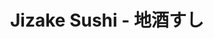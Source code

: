---
layout: place
title: "Jizake Sushi - 地酒すし"
permalink: /california/laguna-niguel/jizake-sushi.html
stateAbbr: CA
stateName: California
cityName: Laguna Niguel
seo:
  name: "Jizake Sushi - 地酒すし"
  type: Restaurant
  links: null
description: "Simply furnished Japanese eatery with an eat-at sushi bar, offering house rolls, noodles & tempura. Jizake Sushi - 地酒すし serves delicious sushi in Laguna Niguel, California. Try fresh Japanese dishes for a great dining experience. Available for takeout, and dinner."
place_id: ChIJo5wjAL3v3IARu9wk32l8TnQ
photos:
  - name: >-
      places/ChIJo5wjAL3v3IARu9wk32l8TnQ/photos/AeeoHcK5VuUllXSmfjngjaTxv3muTbxWnLYmBYMk0ijzB2HjILX_BR5bOiQshDV8MUy5pgV9_cCgAalwskfSA-ci3CO1cHTTMzmdri6NMosUHMLQtQtQEfm_YcnJ09qtvoDHjdpqYLTWrRfKDlP7zk8icfj_IG_CAWVq8OGvmaDW0Y4vgh9HVxnLUTbGUSuG3kui_c1dTXvUT728EwCAzeAYBnQ4UzyIMrJtJLB7T99gqBH_1K8q24VgS4yOZN9UfPjH06EPqCWasU40V5GjWPXBqAhWKOuesRe9zGahTJWicvMPK61ebfhV3LqGAfUXhRFUdPTPT57c1CLFJPfpxkw2vQEtTU7_Irj_gmp_g2W_yuyjkzWsFpEKuIMGAEo4F5bHj571bB9Mc8Tuh3EjjQhCp4AZWdHnTZD8_FAiHmW_NIuztPlp
    widthPx: 4032
    heightPx: 2268
    authorAttributions:
      - displayName: JaneA
        uri: https://maps.google.com/maps/contrib/106756043208487047665
        photoUri: >-
          https://lh3.googleusercontent.com/a-/ALV-UjVK23N5fyHlPgDw2pD9UvEOOGVlChfNH2v7mFj56Pgu6BXoPMlo3g=s100-p-k-no-mo
    flagContentUri: >-
      https://www.google.com/local/imagery/report/?cb_client=maps_api_places.places_api&image_key=!1e10!2sCIHM0ogKEICAgIC0gdXJ7wE&hl=en-US
    googleMapsUri: >-
      https://www.google.com/maps/place//data=!3m4!1e2!3m2!1sCIHM0ogKEICAgIC0gdXJ7wE!2e10!4m2!3m1!1s0x80dcefbd00239ca3:0x744e7c69df24dcbb
  - name: >-
      places/ChIJo5wjAL3v3IARu9wk32l8TnQ/photos/AeeoHcKvhUH2Uhc7lKzpzjnsOhht3piUKEXiYCFIJQnpEwnOcmgsWxFxwX9cG4ecI0k46OJUHOmef5tBW4F0B-NOiOVUb4OMA4MBzwka2MQFzxa0uS1EGbli9hRyH8yox0MuLo4eNOkCBOfXypV_bmQzcgb_kYVfxGU6vmO4dTrKGrlps7_pdpzBo7BN0yuVbZAeOykdBDJuDXOilD1ai35UtRvqto6CYYxprLDe0iOrTsXzuiPwg7hd7qxku3DrFJaEJwDK2D27x6wWUxuOMkxrQuoL63TSbfen0_q53Virkcq-Rg
    widthPx: 1056
    heightPx: 816
    authorAttributions:
      - displayName: Jizake Sushi - 地酒すし
        uri: https://maps.google.com/maps/contrib/111632529851339997891
        photoUri: >-
          https://lh3.googleusercontent.com/a-/ALV-UjUypiJ0yYL1zzuPxHf1rNDfOqO34Tp3TOIcKJBGTk4tKIsThlU=s100-p-k-no-mo
    flagContentUri: >-
      https://www.google.com/local/imagery/report/?cb_client=maps_api_places.places_api&image_key=!1e10!2sAF1QipO8t6bcGuPF4qsLD2ry-9PwdHRPaS78kg54cJa2&hl=en-US
    googleMapsUri: >-
      https://www.google.com/maps/place//data=!3m4!1e2!3m2!1sAF1QipO8t6bcGuPF4qsLD2ry-9PwdHRPaS78kg54cJa2!2e10!4m2!3m1!1s0x80dcefbd00239ca3:0x744e7c69df24dcbb
  - name: >-
      places/ChIJo5wjAL3v3IARu9wk32l8TnQ/photos/AeeoHcJ6fbqe9Da_zgFABTszWfOcpcISn7WyZXt-75XD4hu7Z3Hnf9Ei1xGyAdoPFJ9qXBgod2JlNPgM7HHXlkTn95KKljTcN4Ml-itGzmV1zqcpzs798m1YovPup8eNi0QE29PWtF9yU_fe7NA4CbLJi7cGLQvlwUN3P98UkH1luJTQ_XjlMPcjY4bWJdE-O4aIYbR5IiMWfzHDnOX0cVGGcvPle8n5Dcj0nHz3m9CdKayA3KYXp9LMkY2GCKw82iZeScnGEdrHL2UZKPMR_w6LaRJOL4pLxTp50hoyHo1G68edIA
    widthPx: 750
    heightPx: 1334
    authorAttributions:
      - displayName: Jizake Sushi - 地酒すし
        uri: https://maps.google.com/maps/contrib/111632529851339997891
        photoUri: >-
          https://lh3.googleusercontent.com/a-/ALV-UjUypiJ0yYL1zzuPxHf1rNDfOqO34Tp3TOIcKJBGTk4tKIsThlU=s100-p-k-no-mo
    flagContentUri: >-
      https://www.google.com/local/imagery/report/?cb_client=maps_api_places.places_api&image_key=!1e10!2sAF1QipNB6W0G1iVa_nWEtB1Ay81hftmuUqMPIfr-4izL&hl=en-US
    googleMapsUri: >-
      https://www.google.com/maps/place//data=!3m4!1e2!3m2!1sAF1QipNB6W0G1iVa_nWEtB1Ay81hftmuUqMPIfr-4izL!2e10!4m2!3m1!1s0x80dcefbd00239ca3:0x744e7c69df24dcbb
  - name: >-
      places/ChIJo5wjAL3v3IARu9wk32l8TnQ/photos/AeeoHcLGCTa2rN0SGt-90SkB4OyY7bD3zaSHTAFLZVOcKsfZ9IrPgReldHuy01fvorHwXkTLxqUSARAs9Q7356clHffgbNkq1fl-7-HMiJxYQ3uVSACacGO2eEMlEwWVMYo5w5Iy3CwszLyEGO9WR5-HMDtxT73uxBuTzGPBfzoJNP-g134J0vhVofPzJvQjDqVUuPXEuQz9dkmMqFl6kUBmhKTru_AyaAlZqFerDFoUl_zj8kCkgEFPqpzh8le92y0eYveGh2n9QblKB7TUpGSey2tKiztKjZUJ-R2nHOxgJB45V2XRBpYomxbW26A4EALZOPXUDjG_Kr-2UH37Wiuutgg6qkCsESkxYEP-2wCClguqqwcu8awqsUTjfEG9WcWgf7Dj531t9iPt-mJ9Ktx1hfgsMcodHvoGoVxQfdBAUhX-3O9-
    widthPx: 4032
    heightPx: 3024
    authorAttributions:
      - displayName: Kim Barro
        uri: https://maps.google.com/maps/contrib/108313329180761513439
        photoUri: >-
          https://lh3.googleusercontent.com/a/ACg8ocKiqJXuIQlPVj4SkM_0TNiDapVKd7F8J-OidX6oknIZFPSr_A=s100-p-k-no-mo
    flagContentUri: >-
      https://www.google.com/local/imagery/report/?cb_client=maps_api_places.places_api&image_key=!1e10!2sCIHM0ogKEICAgICumY7p5AE&hl=en-US
    googleMapsUri: >-
      https://www.google.com/maps/place//data=!3m4!1e2!3m2!1sCIHM0ogKEICAgICumY7p5AE!2e10!4m2!3m1!1s0x80dcefbd00239ca3:0x744e7c69df24dcbb
  - name: >-
      places/ChIJo5wjAL3v3IARu9wk32l8TnQ/photos/AeeoHcL70ZJINMCJaJTuk5EkrRRaOsqI9o05vNeDIM1GPFLLtoSC6hlLNrjKToJCdTA6w1g-vnqLk6FxNqYM9yNuDNa8P65H0kpYVZ1sTHDbLhjTPNb4Rh5i2WH0rfu14W6GW50yP2POBlQ9uZuqCl_BSin8Zq-1EgVOYTcsU_GEr1W2oAFZpQzYVAZgzpPWl2L6DXNHtMIOxasnDNdS6hOPemobh0Z2Cf7h21JsbYiPok5QGprT5X-LphTH47H_l7ptG1iYsR8RyW0CAb_AQ59LuUfOrwxDGb-0JtEhQAWzVkwQUgj900OGCzI7uWe0koRt1Tz5e9etyZZz5gAdvbu6VLZmOqG0VYf6GH20CZStzwNGp5od7-x0gB0hFJZSPnpjde0wh4XtYhCCkDLq8vVfQv_yA_wBLkJzEq6cCHA-IHiybw
    widthPx: 4032
    heightPx: 2268
    authorAttributions:
      - displayName: Lynn Fox
        uri: https://maps.google.com/maps/contrib/111828003457819724622
        photoUri: >-
          https://lh3.googleusercontent.com/a/ACg8ocL1ehZjeJEukIH9hcK9e784agU-gZmuQHV7Vmdv45dPAMnp2_A=s100-p-k-no-mo
    flagContentUri: >-
      https://www.google.com/local/imagery/report/?cb_client=maps_api_places.places_api&image_key=!1e10!2sCIHM0ogKEICAgIDe8fLbEw&hl=en-US
    googleMapsUri: >-
      https://www.google.com/maps/place//data=!3m4!1e2!3m2!1sCIHM0ogKEICAgIDe8fLbEw!2e10!4m2!3m1!1s0x80dcefbd00239ca3:0x744e7c69df24dcbb
  - name: >-
      places/ChIJo5wjAL3v3IARu9wk32l8TnQ/photos/AeeoHcLl3kddbwtSOJXEHx7MnzZ7DctrfiiDIpQ7j7-LEo9_ca-NOeGkwGDn5ZnPovKZRSY0nVh0UrT2dkvHd-aXL8CLV26YSZA4vAspAlKhNlzyImYZEWoxAitD5Aw3C5e-XxGgc_2bR1faqo9DXohyZQI8v__OgjiV4cc3_bWb8jgdednN1G3-725zeY85zPznPgxvjMUawkjBBAnuLlgG9fhg0EPBgZMpz8CswCug6QXa4GDPEr9LRONtS2j3c7ZZeKGPz0_d_Clmyus0LhqdOhD94xNn-omhNd7Y5AwKYsCv6Ag_s3ZKFgtnN4Y4bkWfDMTJqRtsULj0p090q3ZjVpgPUJEH-rBb15XrHGBiAf7eyItFNJAVyuYq74dSrwqjgwkEBT9l91DIwHhfOueTVYDqN3fonBW1UAQRswHqEbp-XQ
    widthPx: 3024
    heightPx: 4032
    authorAttributions:
      - displayName: Elena Faita
        uri: https://maps.google.com/maps/contrib/102224727446851513959
        photoUri: >-
          https://lh3.googleusercontent.com/a/ACg8ocJEb4CLxK4MpVBULfr91Nk1Nu-twCnykMDa4kmN6PQqSEUpxQ=s100-p-k-no-mo
    flagContentUri: >-
      https://www.google.com/local/imagery/report/?cb_client=maps_api_places.places_api&image_key=!1e10!2sCIHM0ogKEICAgIDenvXyKQ&hl=en-US
    googleMapsUri: >-
      https://www.google.com/maps/place//data=!3m4!1e2!3m2!1sCIHM0ogKEICAgIDenvXyKQ!2e10!4m2!3m1!1s0x80dcefbd00239ca3:0x744e7c69df24dcbb
  - name: >-
      places/ChIJo5wjAL3v3IARu9wk32l8TnQ/photos/AeeoHcIG6d8AC7FxlZdF30DKIuLQcETYLLXUnAW60ZWkEODT5iM46UCQpBPFdvdvHeasJhgenFTp5B6b5tLX4-cpoq-L9KwHYvHvCwCCVpFKLyl6uQhBkVyVuPvTdMm-IDn-ia5_9e-cnQc3GNMMuSNhsXDaw3wgS9PKfOpy8QSVIhQVlLkUQnW_A_wekL0XSvGAxQBmfU_yDJ6QY33kf-gL-HLYtD9X3pWrEhD5th8R47QYFwKI3hu-l1Zswo1tRkmJPb5RFXwWzHRk0thH2D5TOTXJ_chaw3EMk7m8dHrhIHeoE01FSue8eTGLmKsgSxeA0WpdH4-4gcJwbxTkVtpu4oJbPyoXeC8YqvHM5N4QWkY7H_bCkfrKzsBWeyWo13OWZZQfkk3NIfeMSeYRHeZ8JzBIqJf5ck5CgkvG9EOp9WRDtA
    widthPx: 4608
    heightPx: 2592
    authorAttributions:
      - displayName: Lynn Fox
        uri: https://maps.google.com/maps/contrib/111828003457819724622
        photoUri: >-
          https://lh3.googleusercontent.com/a/ACg8ocL1ehZjeJEukIH9hcK9e784agU-gZmuQHV7Vmdv45dPAMnp2_A=s100-p-k-no-mo
    flagContentUri: >-
      https://www.google.com/local/imagery/report/?cb_client=maps_api_places.places_api&image_key=!1e10!2sCIHM0ogKEICAgIDe8fLbYw&hl=en-US
    googleMapsUri: >-
      https://www.google.com/maps/place//data=!3m4!1e2!3m2!1sCIHM0ogKEICAgIDe8fLbYw!2e10!4m2!3m1!1s0x80dcefbd00239ca3:0x744e7c69df24dcbb
  - name: >-
      places/ChIJo5wjAL3v3IARu9wk32l8TnQ/photos/AeeoHcJlmqFUBvAILTNu2kAQvW_QY92HIG9lbkR_qnWEYtp83ttuEY0ugcdTB1dOgcEiXJ3qQERpGqdJ4droJC_eA2QtdxHu8FASXrU32fboJVK99HW1F0pVMgxiCeyxHc_TwTXqGsePMtaQu2d0l0LDsY-7YK3SnJlWT73PUo-kFPVV2TlqLyK_WZFxT2DbGLpnx1UUxiEaMx1qNKTPRU8-f6h4tgXiIWcptybr0VvuJdTD79fxeFvV3cPQzxyAHUNVqF9wyzCtDmKR2PSOkVc3tiHEnTlIF8t_tNndOEzl5KvmkXYsIr8drB0xr5eUl0xG0ziyjk8yz6IDd8Ny4btOExs8mIONH8lPSHmOJ55EVmeseWlknbDEiLYY_qCoP55qVQip76oxHQOKXrnVBuX-K4JkjfpXzDtYbJ7dVNTngZMobIfH
    widthPx: 4032
    heightPx: 3024
    authorAttributions:
      - displayName: Heather Carbone
        uri: https://maps.google.com/maps/contrib/108632964472482049428
        photoUri: >-
          https://lh3.googleusercontent.com/a-/ALV-UjVp2ahWJAwIy2OoBKJI2o18ZYljlZ9SwyRGz-2Azmc3JuI2Ayw=s100-p-k-no-mo
    flagContentUri: >-
      https://www.google.com/local/imagery/report/?cb_client=maps_api_places.places_api&image_key=!1e10!2sCIHM0ogKEICAgIDEmfzQ4QE&hl=en-US
    googleMapsUri: >-
      https://www.google.com/maps/place//data=!3m4!1e2!3m2!1sCIHM0ogKEICAgIDEmfzQ4QE!2e10!4m2!3m1!1s0x80dcefbd00239ca3:0x744e7c69df24dcbb
  - name: >-
      places/ChIJo5wjAL3v3IARu9wk32l8TnQ/photos/AeeoHcJbzUW8t2IQ8-t2TOdGM7NZYXPLO_Bj32_9XRQoQYTHGCieOsM-MOCdYrbnhtX0TMqTevJhh8KJbIgYLSuOfiPs0_tTj4cbrdZMaox4Yxo0ycZ8bgqJwPnRhA0h2_sXekOVEOl5Yo27kCfDN84hySn4BZetuPMzmCMI9t8BLudg-J8QXEl_P9NuX1VXxy3PUPgt0GYRmEE5PLFtYa9m1SuMbSfSp1SiDr94Ga5y4NaJw3uoVis8Zqw1lClZmLRJoVX1uXu_GQYE_QTkj-g4t6qt9H9tTS47aTaej_Y7lT9RwTnxow-8PzjYRQLs8_uUx2pQYHHO8NhxgaBRz6IRzAzeo62XEOKMwaTQoFwqVtZXHFPaerqdy3-xZwycAYJF0YI2Jw2qRGdgiQ6Q7jhZjX0Z-L__81ThatXc5X4dpbWIItY
    widthPx: 1478
    heightPx: 832
    authorAttributions:
      - displayName: Romana Robis
        uri: https://maps.google.com/maps/contrib/107244722319950086743
        photoUri: >-
          https://lh3.googleusercontent.com/a-/ALV-UjVGObktdYeL0wgSneJIJCDwl8BXeOjK22yagxa_uCbsG9XOPM8-JA=s100-p-k-no-mo
    flagContentUri: >-
      https://www.google.com/local/imagery/report/?cb_client=maps_api_places.places_api&image_key=!1e10!2sCIHM0ogKEICAgICk9KXMvAE&hl=en-US
    googleMapsUri: >-
      https://www.google.com/maps/place//data=!3m4!1e2!3m2!1sCIHM0ogKEICAgICk9KXMvAE!2e10!4m2!3m1!1s0x80dcefbd00239ca3:0x744e7c69df24dcbb
  - name: >-
      places/ChIJo5wjAL3v3IARu9wk32l8TnQ/photos/AeeoHcJESVLdQ0GCxcelyOjpXZ6ggN39k6ACURoMtQoe4f4G4bjz3sCf7X3j2TBk2ABlyaRy5DgoVNii84a_w1y__AGAfJrsw715eJ--qjFsYRieEkMssS240ADzPoBqmmh2t96uwnqoCqrc548aJuLoOB8HxGy4Ghs1fD5JFG5vIDL_bFMiyd2b6Oi9DBLeZ5ALOcjp0TE3Vk6rhG8C8qPFH86W2Yigs2BWaRT7aQlXblMaZqyAscVO8OUkajiPvYNOtxWrONzCvhRQ_V3ZtBQaiZwRrpsiN89MXSqhnWxf1JXau_iqqYKDmmt0VvX90c57J5Y7hgCw7y4v-FMoU-qXAUlPZu1rd5_MM4RvkN5NbiD0mndiEAXLDZYMgeOVMuF3JEfkzwtzBcIU7w215XoYtYQyR6nun7qQoBtqPT3UrGbOxh8i
    widthPx: 4032
    heightPx: 3024
    authorAttributions:
      - displayName: Elena Faita
        uri: https://maps.google.com/maps/contrib/102224727446851513959
        photoUri: >-
          https://lh3.googleusercontent.com/a/ACg8ocJEb4CLxK4MpVBULfr91Nk1Nu-twCnykMDa4kmN6PQqSEUpxQ=s100-p-k-no-mo
    flagContentUri: >-
      https://www.google.com/local/imagery/report/?cb_client=maps_api_places.places_api&image_key=!1e10!2sCIHM0ogKEICAgIC-2a615AE&hl=en-US
    googleMapsUri: >-
      https://www.google.com/maps/place//data=!3m4!1e2!3m2!1sCIHM0ogKEICAgIC-2a615AE!2e10!4m2!3m1!1s0x80dcefbd00239ca3:0x744e7c69df24dcbb
address: '30001 Crown Valley Pkwy #C, Laguna Niguel, CA 92677, USA'
street: '30001 Crown Valley Pkwy #C'
city: Laguna Niguel
state: CA
zip: '92677'
country: USA
neighborhood: null
latitude: '33.527311'
longitude: '-117.710809'
accessibility_options:
  wheelchairAccessibleParking: true
  wheelchairAccessibleEntrance: true
  wheelchairAccessibleRestroom: true
  wheelchairAccessibleSeating: true
business_status: OPERATIONAL
name: Jizake Sushi - 地酒すし
google_maps_links:
  directionsUri: >-
    https://www.google.com/maps/dir//''/data=!4m7!4m6!1m1!4e2!1m2!1m1!1s0x80dcefbd00239ca3:0x744e7c69df24dcbb!3e0
  placeUri: https://maps.google.com/?cid=8380772750740217019
  writeAReviewUri: >-
    https://www.google.com/maps/place//data=!4m3!3m2!1s0x80dcefbd00239ca3:0x744e7c69df24dcbb!12e1
  reviewsUri: >-
    https://www.google.com/maps/place//data=!4m4!3m3!1s0x80dcefbd00239ca3:0x744e7c69df24dcbb!9m1!1b1
  photosUri: >-
    https://www.google.com/maps/place//data=!4m3!3m2!1s0x80dcefbd00239ca3:0x744e7c69df24dcbb!10e5
primary_type: Japanese Restaurant
opening_hours:
  regular: null
  current: null
secondary_opening_hours:
  regular:
    weekdayDescriptions: null
    type: null
  current:
    weekdayDescriptions: null
    type: null
phone: (949) 922-0203
price_level: PRICE_LEVEL_MODERATE
price_range: $30 &ndash; $50
rating: '4.6'
rating_count: 0
website: null
reviews:
  - name: >-
      places/ChIJo5wjAL3v3IARu9wk32l8TnQ/reviews/ChZDSUhNMG9nS0VJQ0FnTUR3dnZMNmJnEAE
    relativePublishTimeDescription: 2 weeks ago
    rating: 5
    text:
      text: >-
        The sushi rolls were delicious. The coconut shrimp was also very good. 5
        sushi rolls and the shrimp came to around $78

        The place was cozy but a little noisy.
      languageCode: en
    originalText:
      text: >-
        The sushi rolls were delicious. The coconut shrimp was also very good. 5
        sushi rolls and the shrimp came to around $78

        The place was cozy but a little noisy.
      languageCode: en
    authorAttribution:
      displayName: Katia
      uri: https://www.google.com/maps/contrib/109156277699583818422/reviews
      photoUri: >-
        https://lh3.googleusercontent.com/a/ACg8ocIMeTfv3daEFWQlDvskXJNtPGF1w7BBv5ugZnvE4zbEZXPKjFc=s128-c0x00000000-cc-rp-mo-ba4
    publishTime: '2025-03-26T04:07:19.295034Z'
    flagContentUri: >-
      https://www.google.com/local/review/rap/report?postId=ChZDSUhNMG9nS0VJQ0FnTUR3dnZMNmJnEAE&d=17924085&t=1
    googleMapsUri: >-
      https://www.google.com/maps/reviews/data=!4m6!14m5!1m4!2m3!1sChZDSUhNMG9nS0VJQ0FnTUR3dnZMNmJnEAE!2m1!1s0x80dcefbd00239ca3:0x744e7c69df24dcbb
  - name: >-
      places/ChIJo5wjAL3v3IARu9wk32l8TnQ/reviews/ChZDSUhNMG9nS0VJQ0FnSURmZzhTekRREAE
    relativePublishTimeDescription: 3 months ago
    rating: 5
    text:
      text: >-
        One of the best restaurants and the best sushi place in Laguna Niguel.
        The space is cozy and small; the service is fabulous with everyone being
        so nice, attentive and friendly. The sushi is fresh and authentic. They
        have a wide variety of appetizers that all are fresh and tasty (we LOVED
        their calamari and gyoza). All their roles were also delicious. Highly
        recommended place for locals
      languageCode: en
    originalText:
      text: >-
        One of the best restaurants and the best sushi place in Laguna Niguel.
        The space is cozy and small; the service is fabulous with everyone being
        so nice, attentive and friendly. The sushi is fresh and authentic. They
        have a wide variety of appetizers that all are fresh and tasty (we LOVED
        their calamari and gyoza). All their roles were also delicious. Highly
        recommended place for locals
      languageCode: en
    authorAttribution:
      displayName: Yassi Sadri
      uri: https://www.google.com/maps/contrib/105185913885613140982/reviews
      photoUri: >-
        https://lh3.googleusercontent.com/a/ACg8ocLPY--qeC3XJje-H_VC8zHY21COq9G60yV0K-NzXox-xNp5ZA=s128-c0x00000000-cc-rp-mo-ba3
    publishTime: '2025-01-09T17:44:52.636950Z'
    flagContentUri: >-
      https://www.google.com/local/review/rap/report?postId=ChZDSUhNMG9nS0VJQ0FnSURmZzhTekRREAE&d=17924085&t=1
    googleMapsUri: >-
      https://www.google.com/maps/reviews/data=!4m6!14m5!1m4!2m3!1sChZDSUhNMG9nS0VJQ0FnSURmZzhTekRREAE!2m1!1s0x80dcefbd00239ca3:0x744e7c69df24dcbb
  - name: >-
      places/ChIJo5wjAL3v3IARu9wk32l8TnQ/reviews/ChZDSUhNMG9nS0VJQ0FnSURRcFo3TWRnEAE
    relativePublishTimeDescription: 6 years ago
    rating: 5
    text:
      text: >-
        We absolutely love this place!!  The atmosphere is so awesome and
        everyone seems to know everyone.   The sushi chefs are very funny and
        personable if you sit at the bar.   I highly recommend getting a
        reservation though because we didn't the first time we went there and we
        had to wait close to an hour.   It is very popular!!  The rolls were got
        were the moonlight roll (the one with asparagus) and the viva Mexico (
        lobster and cheese and fried).  Those are our two favorite specialty
        rolls!  So good!!!!
      languageCode: en
    originalText:
      text: >-
        We absolutely love this place!!  The atmosphere is so awesome and
        everyone seems to know everyone.   The sushi chefs are very funny and
        personable if you sit at the bar.   I highly recommend getting a
        reservation though because we didn't the first time we went there and we
        had to wait close to an hour.   It is very popular!!  The rolls were got
        were the moonlight roll (the one with asparagus) and the viva Mexico (
        lobster and cheese and fried).  Those are our two favorite specialty
        rolls!  So good!!!!
      languageCode: en
    authorAttribution:
      displayName: Heather Carbone
      uri: https://www.google.com/maps/contrib/108632964472482049428/reviews
      photoUri: >-
        https://lh3.googleusercontent.com/a-/ALV-UjVp2ahWJAwIy2OoBKJI2o18ZYljlZ9SwyRGz-2Azmc3JuI2Ayw=s128-c0x00000000-cc-rp-mo-ba4
    publishTime: '2018-05-20T05:28:28.440Z'
    flagContentUri: >-
      https://www.google.com/local/review/rap/report?postId=ChZDSUhNMG9nS0VJQ0FnSURRcFo3TWRnEAE&d=17924085&t=1
    googleMapsUri: >-
      https://www.google.com/maps/reviews/data=!4m6!14m5!1m4!2m3!1sChZDSUhNMG9nS0VJQ0FnSURRcFo3TWRnEAE!2m1!1s0x80dcefbd00239ca3:0x744e7c69df24dcbb
  - name: >-
      places/ChIJo5wjAL3v3IARu9wk32l8TnQ/reviews/ChZDSUhNMG9nS0VJQ0FnTUNnd3M2dlV3EAE
    relativePublishTimeDescription: a month ago
    rating: 3
    text:
      text: >-
        My family and I usually love Jizake and have been to this place multiple
        times over the years. However after last nights dinner not sure if we
        will come back. The first issue is that the server forgot to bring us 3
        of our appetizers. I also noticed that my hot sake wasn't very hot and
        that they have trimmed down the size of their rolls.  During the meal it
        became obvious to all of us outside that they were using a wifi speaker
        and whoesever phone it was hooked up to must have been moving around
        since the music was going in and out. Lastly while asking for the check
        I instructed the server to take the appetizers off our bill since we
        didn't receive them. He said he would and when he came back I was given
        a hand written bill with the break down. To his credit those appetizers
        were shown but not charged. I totaled up each line item and everything
        seemed correct as the subtotal was $170 with tax total should have been
        $183.17. However after taking my credit card he came back saying they
        totaled our bill incorrectly and apologized. Our new printed bill after
        charging my credit card didn't show the pricing break down for all the
        items but it appears that they added back in the money for the
        appetizers as with tax it came to $196.11 plus tip. By this point we
        just wanted to leave. After getting home we started not feeling so well.
        We don't usually have any bad reactions to sushi so maybe it was some
        sort of cross contamination issue. Either way I would caution everyone
        while eating at this establishment.
      languageCode: en
    originalText:
      text: >-
        My family and I usually love Jizake and have been to this place multiple
        times over the years. However after last nights dinner not sure if we
        will come back. The first issue is that the server forgot to bring us 3
        of our appetizers. I also noticed that my hot sake wasn't very hot and
        that they have trimmed down the size of their rolls.  During the meal it
        became obvious to all of us outside that they were using a wifi speaker
        and whoesever phone it was hooked up to must have been moving around
        since the music was going in and out. Lastly while asking for the check
        I instructed the server to take the appetizers off our bill since we
        didn't receive them. He said he would and when he came back I was given
        a hand written bill with the break down. To his credit those appetizers
        were shown but not charged. I totaled up each line item and everything
        seemed correct as the subtotal was $170 with tax total should have been
        $183.17. However after taking my credit card he came back saying they
        totaled our bill incorrectly and apologized. Our new printed bill after
        charging my credit card didn't show the pricing break down for all the
        items but it appears that they added back in the money for the
        appetizers as with tax it came to $196.11 plus tip. By this point we
        just wanted to leave. After getting home we started not feeling so well.
        We don't usually have any bad reactions to sushi so maybe it was some
        sort of cross contamination issue. Either way I would caution everyone
        while eating at this establishment.
      languageCode: en
    authorAttribution:
      displayName: William Levene
      uri: https://www.google.com/maps/contrib/111135442254188187960/reviews
      photoUri: >-
        https://lh3.googleusercontent.com/a-/ALV-UjUokedvkwg9e-DK8lM_0tFk1vKoYwaucHsxkfu7iPKIC0L2Mbc=s128-c0x00000000-cc-rp-mo
    publishTime: '2025-02-15T08:51:22.047481Z'
    flagContentUri: >-
      https://www.google.com/local/review/rap/report?postId=ChZDSUhNMG9nS0VJQ0FnTUNnd3M2dlV3EAE&d=17924085&t=1
    googleMapsUri: >-
      https://www.google.com/maps/reviews/data=!4m6!14m5!1m4!2m3!1sChZDSUhNMG9nS0VJQ0FnTUNnd3M2dlV3EAE!2m1!1s0x80dcefbd00239ca3:0x744e7c69df24dcbb
  - name: >-
      places/ChIJo5wjAL3v3IARu9wk32l8TnQ/reviews/ChdDSUhNMG9nS0VJQ0FnSUNscmZMNHlBRRAB
    relativePublishTimeDescription: a year ago
    rating: 5
    text:
      text: >-
        Simply the best sushi and best sushi chefs in Orange County. Ten+ years
        we've been going, feels like it just gets better.
      languageCode: en
    originalText:
      text: >-
        Simply the best sushi and best sushi chefs in Orange County. Ten+ years
        we've been going, feels like it just gets better.
      languageCode: en
    authorAttribution:
      displayName: Steve R
      uri: https://www.google.com/maps/contrib/107855844308376929133/reviews
      photoUri: >-
        https://lh3.googleusercontent.com/a-/ALV-UjVYEnpj9PNsKUwgFVrVcAbCqKmrGMdfZhH30JtRqInZel2RTZB4kA=s128-c0x00000000-cc-rp-mo-ba3
    publishTime: '2023-11-24T11:18:10.418549Z'
    flagContentUri: >-
      https://www.google.com/local/review/rap/report?postId=ChdDSUhNMG9nS0VJQ0FnSUNscmZMNHlBRRAB&d=17924085&t=1
    googleMapsUri: >-
      https://www.google.com/maps/reviews/data=!4m6!14m5!1m4!2m3!1sChdDSUhNMG9nS0VJQ0FnSUNscmZMNHlBRRAB!2m1!1s0x80dcefbd00239ca3:0x744e7c69df24dcbb
parking_options:
  freeParkingLot: true
  freeStreetParking: true
  valetParking: false
payment_options:
  acceptsCreditCards: true
  acceptsDebitCards: true
  acceptsCashOnly: false
  acceptsNfc: true
allow_dogs: null
curbside_pickup: false
delivery: false
dine_in: true
good_for_children: false
good_for_groups: null
good_for_sports: true
live_music: false
menu_for_children: false
outdoor_seating: true
reservable: true
restroom: true
serves_beer: true
serves_breakfast: false
serves_brunch: false
serves_cocktails: null
serves_coffee: null
serves_dinner: true
serves_dessert: true
serves_lunch: false
serves_vegetarian_food: false
serves_wine: true
takeout: true
update_category: essentials
summary: >-
  Simply furnished Japanese eatery with an eat-at sushi bar, offering house
  rolls, noodles & tempura.

---